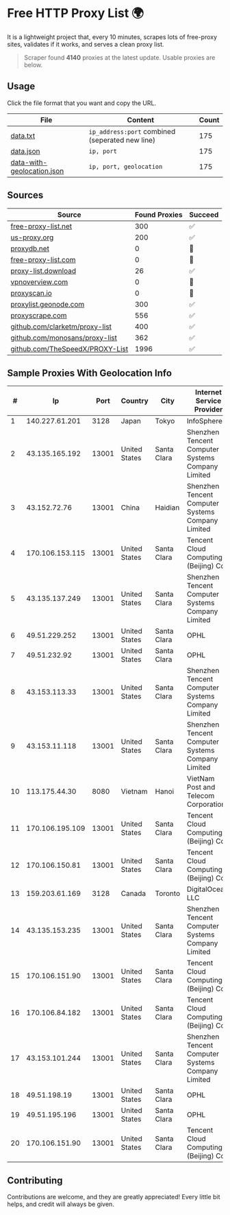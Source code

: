 
# Free HTTP Proxy List 🌍

It is a lightweight project that, every 10 minutes, scrapes lots of free-proxy sites, validates if it works, and serves a clean proxy list.


> Scraper found **4140** proxies at the latest update. Usable proxies are below.

## Usage

Click the file format that you want and copy the URL.


|File|Content|Count|
|----|-------|-----|
|[data.txt](https://raw.githubusercontent.com/themiralay/Proxy-List-World/master/data.txt)|`ip_address:port` combined (seperated new line)|175|
|[data.json](https://raw.githubusercontent.com/themiralay/Proxy-List-World/master/data.json)|`ip, port`|175|
|[data-with-geolocation.json](https://raw.githubusercontent.com/themiralay/Proxy-List-World/master/data-with-geolocation.json)|`ip, port, geolocation`|175|

## Sources

|Source|Found Proxies|Succeed|
|------|-------------|-------|
|[free-proxy-list.net](https://free-proxy-list.net)|300|✅|
|[us-proxy.org](https://www.us-proxy.org)|200|✅|
|[proxydb.net](http://proxydb.net)|0|🚫|
|[free-proxy-list.com](https://free-proxy-list.com/?page=&port=&type%5B%5D=http&type%5B%5D=https&up_time=0&search=Search)|0|🚫|
|[proxy-list.download](https://www.proxy-list.download/HTTP)|26|✅|
|[vpnoverview.com](https://vpnoverview.com/privacy/anonymous-browsing/free-proxy-servers)|0|🚫|
|[proxyscan.io](https://www.proxyscan.io)|0|🚫|
|[proxylist.geonode.com](https://proxylist.geonode.com/api/proxy-list?limit=300&page=1&sort_by=lastChecked&sort_type=desc&protocols=http,https)|300|✅|
|[proxyscrape.com](https://api.proxyscrape.com/v2/?request=displayproxies&protocol=http&timeout=10000&country=all&ssl=all&anonymity=all)|556|✅|
|[github.com/clarketm/proxy-list](https://raw.githubusercontent.com/clarketm/proxy-list/master/proxy-list-raw.txt)|400|✅|
|[github.com/monosans/proxy-list](https://raw.githubusercontent.com/monosans/proxy-list/main/proxies/http.txt)|362|✅|
|[github.com/TheSpeedX/PROXY-List](https://raw.githubusercontent.com/TheSpeedX/PROXY-List/master/http.txt)|1996|✅|


## Sample Proxies With Geolocation Info

|#|Ip|Port|Country|City|Internet Service Provider|
|-|--|----|-------|----|-------------------------|
|1|140.227.61.201|3128|Japan|Tokyo|InfoSphere|
|2|43.135.165.192|13001|United States|Santa Clara|Shenzhen Tencent Computer Systems Company Limited|
|3|43.152.72.76|13001|China|Haidian|Shenzhen Tencent Computer Systems Company Limited|
|4|170.106.153.115|13001|United States|Santa Clara|Tencent Cloud Computing (Beijing) Co|
|5|43.135.137.249|13001|United States|Santa Clara|Shenzhen Tencent Computer Systems Company Limited|
|6|49.51.229.252|13001|United States|Santa Clara|OPHL|
|7|49.51.232.92|13001|United States|Santa Clara|OPHL|
|8|43.153.113.33|13001|United States|Santa Clara|Shenzhen Tencent Computer Systems Company Limited|
|9|43.153.11.118|13001|United States|Santa Clara|Shenzhen Tencent Computer Systems Company Limited|
|10|113.175.44.30|8080|Vietnam|Hanoi|VietNam Post and Telecom Corporation|
|11|170.106.195.109|13001|United States|Santa Clara|Tencent Cloud Computing (Beijing) Co|
|12|170.106.150.81|13001|United States|Santa Clara|Tencent Cloud Computing (Beijing) Co|
|13|159.203.61.169|3128|Canada|Toronto|DigitalOcean, LLC|
|14|43.135.153.235|13001|United States|Santa Clara|Shenzhen Tencent Computer Systems Company Limited|
|15|170.106.151.90|13001|United States|Santa Clara|Tencent Cloud Computing (Beijing) Co|
|16|170.106.84.182|13001|United States|Santa Clara|Tencent Cloud Computing (Beijing) Co|
|17|43.153.101.244|13001|United States|Santa Clara|Shenzhen Tencent Computer Systems Company Limited|
|18|49.51.198.19|13001|United States|Santa Clara|OPHL|
|19|49.51.195.196|13001|United States|Santa Clara|OPHL|
|20|170.106.151.90|13001|United States|Santa Clara|Tencent Cloud Computing (Beijing) Co|



## Contributing

Contributions are welcome, and they are greatly appreciated! Every
little bit helps, and credit will always be given.

